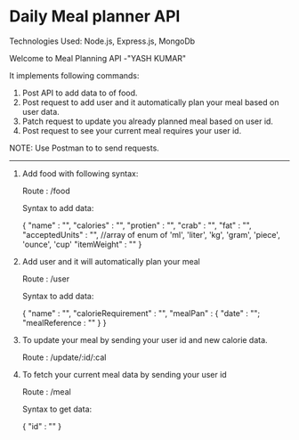 # Daily Meal planner API


Technologies Used: Node.js, Express.js, MongoDb

Welcome to Meal Planning API -"YASH KUMAR"

It implements following commands:

1. Post API to add data to of food.
2. Post request to add user and it automatically plan your meal based on user data.
3. Patch request to update you already planned meal based on user id.
4. Post request to see your current meal requires your user id.


NOTE: Use Postman to to send requests.
___________________________________________________________________________________________

1. Add food with following syntax:

      Route : /food

      Syntax to add data:

      {   "name" : "",
          "calories" : "",
          "protien" : "",
          "crab" : "",
          "fat" : "",
          "acceptedUnits" : "",                  //array of enum of 'ml', 'liter', 'kg', 'gram', 'piece', 'ounce', 'cup'
          "itemWeight" : ""
      }


2. Add user and it will automatically plan your meal

      Route : /user

      Syntax to add data:

      {
        "name" : "",
        "calorieRequirement" : "",
        "mealPan" : {
          "date" : "";
          "mealReference : ""
        }
      }


3. To update your meal by sending your user id and new calorie data.

    Route : /update/:id/:cal



4. To fetch your current meal data by sending your user id

      Route : /meal

      Syntax to get data:

      {
        "id" : ""
      }
